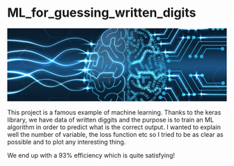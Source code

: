 # ML_for_guessing_written_digits

![Cover](https://github.com/Jean-Lcs/ML_for_guessing_written_digits/blob/main/ML_digits.jpeg)

This project is a famous example of machine learning.
Thanks to the keras library, we have data of written diggits and the purpose is to train an ML algorithm in order to predict what is the correct output.
I wanted to explain well the number of variable, the loss function etc so I tried to be as clear as possible and to plot any interesting thing.

We end up with a 93% efficiency which is quite satisfying!
